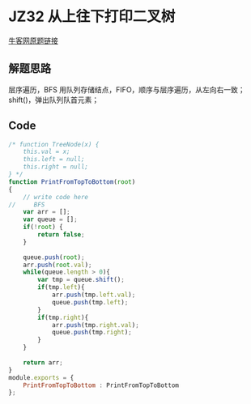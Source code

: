 
# JZ32 从上往下打印二叉树


[牛客网原题链接](https://www.nowcoder.com/practice/7fe2212963db4790b57431d9ed259701?tpId=265&tqId=39234&rp=1&ru=/ta/coding-interviews-all&qru=/ta/coding-interviews-all&difficulty=&judgeStatus=&tags=/question-ranking)


## 解题思路
层序遍历，BFS
用队列存储结点，FIFO，顺序与层序遍历，从左向右一致；
shift()，弹出队列队首元素；

## Code
```javascript
/* function TreeNode(x) {
    this.val = x;
    this.left = null;
    this.right = null;
} */
function PrintFromTopToBottom(root)
{
    // write code here
//     BFS
    var arr = [];
    var queue = [];
    if(!root) {
        return false;
    }
    
    queue.push(root);
    arr.push(root.val);
    while(queue.length > 0){
        var tmp = queue.shift();
        if(tmp.left){
            arr.push(tmp.left.val);
            queue.push(tmp.left);
        }
        if(tmp.right){
            arr.push(tmp.right.val);
            queue.push(tmp.right);
        }
    }
    
    return arr;
}
module.exports = {
    PrintFromTopToBottom : PrintFromTopToBottom
};
```